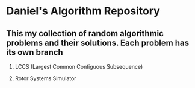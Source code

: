 # Daniel's Algorithm Repository

## This my collection of random algorithmic problems and their solutions. Each problem has its own branch


1. LCCS (Largest Common Contiguous Subsequence)

2. Rotor Systems Simulator
